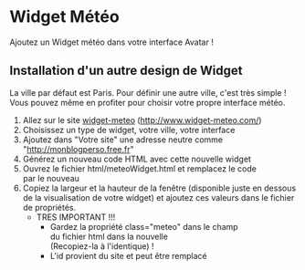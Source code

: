 # Widget Météo

Ajoutez un Widget météo dans votre interface Avatar !

## Installation d'un autre design de Widget
La ville par défaut est Paris. Pour définir une autre ville, c'est très simple !
Vous pouvez même en profiter pour choisir votre propre interface météo.

1. Allez sur le site [widget-meteo](http://www.widget-meteo.com/) (http://www.widget-meteo.com/)
2. Choisissez un type de widget, votre ville, votre interface
3. Ajoutez dans "Votre site" une adresse neutre comme "http://monblogperso.free.fr"
4. Générez un nouveau code HTML avec cette nouvelle widget
5. Ouvrez le fichier html/meteoWidget.html et remplacez le code <div> par le nouveau
6. Copiez la largeur et la hauteur de la fenêtre (disponible juste en dessous de la visualisation de votre widget) et ajoutez ces valeurs dans le fichier de propriétés.
    - TRES IMPORTANT !!!
        - Gardez la propriété class="meteo" dans le champ <div> du fichier html dans la nouvelle <div> (Recopiez-la à l'identique) !
        - L'id provient du site et peut être remplacé
